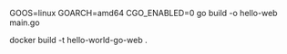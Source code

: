 GOOS=linux GOARCH=amd64 CGO_ENABLED=0 go build -o hello-web main.go


docker build -t hello-world-go-web .
